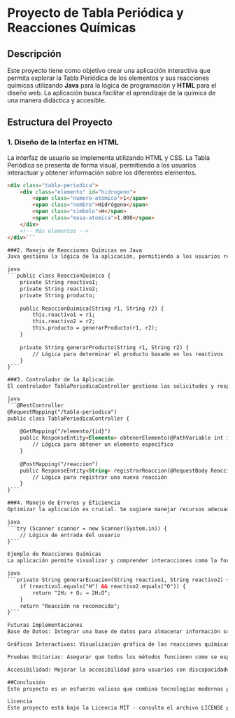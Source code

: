 # Proyecto de Tabla Periódica y Reacciones Químicas

## Descripción

Este proyecto tiene como objetivo crear una aplicación interactiva que permita explorar la Tabla Periódica de los elementos y sus reacciones químicas utilizando **Java** para la lógica de programación y **HTML** para el diseño web. La aplicación busca facilitar el aprendizaje de la química de una manera didáctica y accesible.

## Estructura del Proyecto

### 1. Diseño de la Interfaz en HTML

La interfaz de usuario se implementa utilizando HTML y CSS. La Tabla Periódica se presenta de forma visual, permitiendo a los usuarios interactuar y obtener información sobre los diferentes elementos.

```html
<div class="tabla-periodica">
    <div class="elemento" id="hidrogeno">
        <span class="numero-atomico">1</span>
        <span class="nombre">Hidrógeno</span>
        <span class="simbolo">H</span>
        <span class="masa-atomica">1.008</span>
    </div>
    <!-- Más elementos -->
</div>```

###2. Manejo de Reacciones Químicas en Java
Java gestiona la lógica de la aplicación, permitiendo a los usuarios realizar interacciones sobre diferentes tipos de reacciones químicas.

java
```public class ReaccionQuimica {
    private String reactivo1;
    private String reactivo2;
    private String producto;
    
    public ReaccionQuimica(String r1, String r2) {
        this.reactivo1 = r1;
        this.reactivo2 = r2;
        this.producto = generarProducto(r1, r2);
    }
    
    private String generarProducto(String r1, String r2) {
        // Lógica para determinar el producto basado en los reactivos
    }
}```

###3. Controlador de la Aplicación
El controlador TablaPeriodicaController gestiona las solicitudes y respuestas en la aplicación utilizando Spring.

java
```@RestController
@RequestMapping("/tabla-periodica")
public class TablaPeriodicaController {
    
    @GetMapping("/elemento/{id}")
    public ResponseEntity<Elemento> obtenerElemento(@PathVariable int id) {
        // Lógica para obtener un elemento específico
    }
    
    @PostMapping("/reaccion")
    public ResponseEntity<String> registrarReaccion(@RequestBody ReaccionRequest request) {
        // Lógica para registrar una nueva reacción
    }
}```

###4. Manejo de Errores y Eficiencia
Optimizar la aplicación es crucial. Se sugiere manejar recursos adecuadamente y utilizar prácticas como cerrar recursos no utilizados para evitar fugas de memoria:

java
```try (Scanner scanner = new Scanner(System.in)) {
    // Lógica de entrada del usuario
}```

Ejemplo de Reacciones Químicas
La aplicación permite visualizar y comprender interacciones como la formación del agua a partir de hidrógeno y oxígeno:

java
```private String generarEcuacion(String reactivo1, String reactivo2) {
    if (reactivo1.equals("H") && reactivo2.equals("O")) {
        return "2H₂ + O₂ → 2H₂O";
    }
    return "Reacción no reconocida";
}```

Futuras Implementaciones
Base de Datos: Integrar una base de datos para almacenar información sobre elementos y reacciones.

Gráficos Interactivos: Visualización gráfica de las reacciones químicas.

Pruebas Unitarias: Asegurar que todos los métodos funcionen como se espera.

Accesibilidad: Mejorar la accesibilidad para usuarios con discapacidades.

##Conclusión
Este proyecto es un esfuerzo valioso que combina tecnologías modernas para ofrecer una experiencia educativa en química. Se espera que futuros desarrollos en la aplicación la hagan aún más accesible y atractiva para todos.

Licencia
Este proyecto está bajo la Licencia MIT - consulta el archivo LICENSE para más detalles.